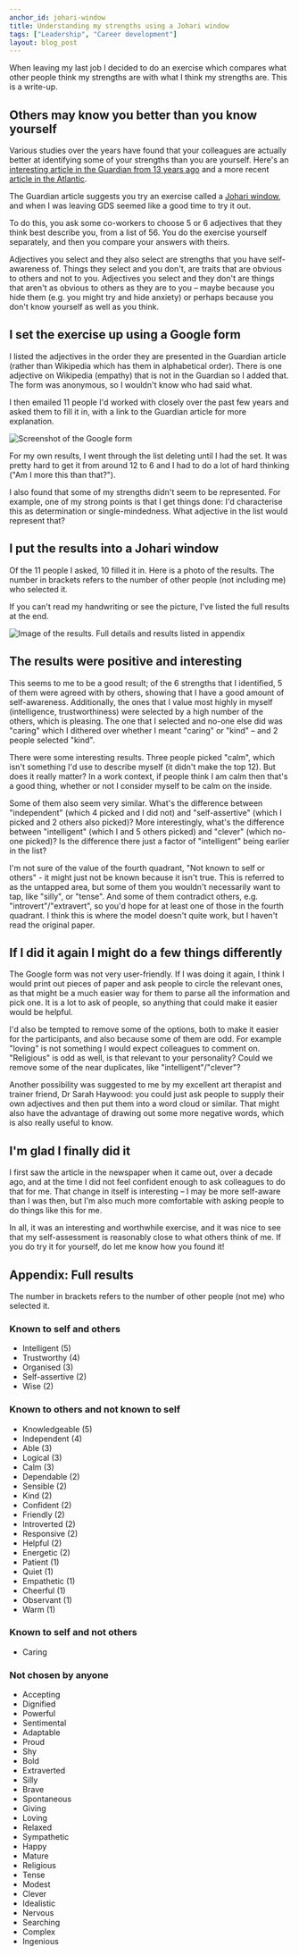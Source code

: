 ```yaml
---
anchor_id: johari-window
title: Understanding my strengths using a Johari window
tags: ["Leadership", "Career development"]
layout: blog_post
---
```


When leaving my last job I decided to do an exercise which compares what other people think my strengths are with what I think my strengths are. This is a write-up.

## Others may know you better than you know yourself

Various studies over the years have found that your colleagues are actually better at identifying some of your strengths than you are yourself. Here's an [interesting article in the Guardian from 13 years ago](https://www.theguardian.com/money/2005/dec/03/workandcareers.careers) and a more recent [article in the Atlantic](https://www.theatlantic.com/health/archive/2018/03/you-dont-know-yourself-as-well-as-you-think-you-do/554612/).

The Guardian article suggests you try an exercise called a [Johari window](https://en.wikipedia.org/wiki/Johari_window), and when I was leaving GDS seemed like a good time to try it out.

To do this, you ask some co-workers to choose 5 or 6 adjectives that they think best describe you, from a list of 56. You do the exercise yourself separately, and then you compare your answers with theirs.

Adjectives you select and they also select are strengths that you have self-awareness of. Things they select and you don't, are traits that are obvious to others and not to you. Adjectives you select and they don't are things that aren't as obvious to others as they are to you – maybe because you hide them (e.g. you might try and hide anxiety) or perhaps because you don't know yourself as well as you think.

## I set the exercise up using a Google form

I listed the adjectives in the order they are presented in the Guardian article (rather than Wikipedia which has them in alphabetical order). There is one adjective on Wikipedia (empathy) that is not in the Guardian so I added that. The form was anonymous, so I wouldn't know who had said what.

I then emailed 11 people I'd worked with closely over the past few years and asked them to fill it in, with a link to the Guardian article for more explanation.

![Screenshot of the Google form](/img/johari_google_form.png)

For my own results, I went through the list deleting until I had the set. It was pretty hard to get it from around 12 to 6 and I had to do a lot of hard thinking ("Am I more this than that?").

I also found that some of my strengths didn't seem to be represented. For example, one of my strong points is that I get things done: I'd characterise this as  determination or single-mindedness. What adjective in the list would represent that?

## I put the results into a Johari window

Of the 11 people I asked, 10 filled it in. Here is a photo of the results. The number in brackets refers to the number of other people (not including me) who selected it.

If you can't read my handwriting or see the picture, I've listed the full results at the end.

![Image of the results. Full details and results listed in appendix](/img/johari_results.png)

## The results were positive and interesting

This seems to me to be a good result; of the 6 strengths that I identified, 5 of them were agreed with by others, showing that I have a good amount of self-awareness. Additionally, the ones that I value most highly in myself (intelligence, trustworthiness) were selected by a high number of the others, which is pleasing. The one that I selected and no-one else did was "caring" which I dithered over whether I meant "caring" or "kind" – and 2 people selected "kind".

There were some interesting results. Three people picked "calm", which isn't something I'd use to describe myself (it didn't make the top 12). But does it really matter? In a work context, if people think I am calm then that's a good thing, whether or not I consider myself to be calm on the inside.

Some of them also seem very similar. What's the difference between "independent" (which 4 picked and I did not) and "self-assertive" (which I picked and 2 others also picked)? More interestingly, what's the difference between "intelligent" (which I and 5 others picked) and "clever" (which no-one picked)? Is the difference there just a factor of "intelligent" being earlier in the list?

I'm not sure of the value of the fourth quadrant, "Not known to self or others" - it might just not be known because it isn't true. This is referred to as the untapped area, but some of them you wouldn't necessarily want to tap, like "silly", or "tense". And some of them contradict others, e.g. "introvert"/"extravert", so you'd hope for at least one of those in the fourth quadrant. I think this is where the model doesn't quite work, but I haven't read the original paper.

## If I did it again I might do a few things differently

The Google form was not very user-friendly. If I was doing it again, I think I would print out pieces of paper and ask people to circle the relevant ones, as that might be a much easier way for them to parse all the information and pick one. It is a lot to ask of people, so anything that could make it easier would be helpful.

I'd also be tempted to remove some of the options, both to make it easier for the participants, and also because some of them are odd. For example "loving" is not something I would expect colleagues to comment on. "Religious" is odd as well, is that relevant to your personality? Could we remove some of the near duplicates, like "intelligent"/"clever"?

Another possibility was suggested to me by my excellent art therapist and trainer friend, Dr Sarah Haywood: you could just ask people to supply their own adjectives and then put them into a word cloud or similar. That might also have the advantage of drawing out some more negative words, which is also really useful to know.

## I'm glad I finally did it

I first saw the article in the newspaper when it came out, over a decade ago, and at the time I did not feel confident enough to ask colleagues to do that for me. That change in itself is interesting – I may be more self-aware than I was then, but I'm also much more comfortable with asking people to do things like this for me.

In all, it was an interesting and worthwhile exercise, and it was nice to see that my self-assessment is reasonably close to what others think of me. If you do try it for yourself, do let me know how you found it!

## Appendix: Full results

The number in brackets refers to the number of other people (not me) who selected it.

### Known to self and others

- Intelligent (5)
- Trustworthy (4)
- Organised (3)
- Self-assertive (2)
- Wise (2)

### Known to others and not known to self

- Knowledgeable (5)
- Independent (4)
- Able (3)
- Logical (3)
- Calm (3)
- Dependable (2)
- Sensible (2)
- Kind (2)
- Confident (2)
- Friendly (2)
- Introverted (2)
- Responsive (2)
- Helpful (2)
- Energetic (2)
- Patient (1)
- Quiet (1)
- Empathetic (1)
- Cheerful (1)
- Observant (1)
- Warm (1)

### Known to self and not others

- Caring

### Not chosen by anyone

- Accepting
- Dignified
- Powerful
- Sentimental
- Adaptable
- Proud
- Shy
- Bold
- Extraverted
- Silly
- Brave
- Spontaneous
- Giving
- Loving
- Relaxed
- Sympathetic
- Happy
- Mature
- Religious
- Tense
- Modest
- Clever
- Idealistic
- Nervous
- Searching
- Complex
- Ingenious
